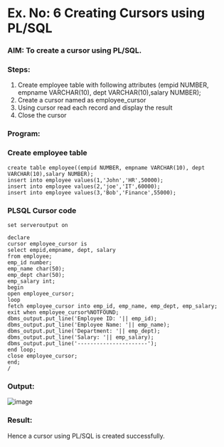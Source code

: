 
# Ex. No: 6 Creating Cursors using PL/SQL

### AIM: To create a cursor using PL/SQL.

### Steps:
1. Create employee table with following attributes (empid NUMBER, empname VARCHAR(10), dept VARCHAR(10),salary NUMBER);
2. Create a cursor named as employee_cursor
3. Using cursor read each record and display the result
4. Close the cursor

### Program:
### Create employee table
```
create table employee((empid NUMBER, empname VARCHAR(10), dept VARCHAR(10),salary NUMBER);
insert into employee values(1,'John','HR',50000);
insert into employee values(2,'joe','IT',60000);
insert into employee values(3,'Bob','Finance',55000);
```

### PLSQL Cursor code
```
set serveroutput on

declare 
cursor employee_cursor is
select empid,empname, dept, salary 
from employee;
emp_id number;
emp_name char(50);
emp_dept char(50);
emp_salary int;
begin 
open employee_cursor;
loop
fetch employee_cursor into emp_id, emp_name, emp_dept, emp_salary;
exit when employee_cursor%NOTFOUND;
dbms_output.put_line('Employee ID: '|| emp_id);
dbms_output.put_line('Employee Name: '|| emp_name);
dbms_output.put_line('Department: '|| emp_dept);
dbms_output.put_line('Salary: '|| emp_salary);
dbms_output.put_line('----------------------');
end loop;
close employee_cursor;
end;
/
```

### Output:

![image](https://github.com/Sujithra-dhayalan/Ex-no-6-Creating-Cursors-using-PL-SQL/assets/115523950/11e1d7b0-eb63-42ad-b491-9890ea4a7e08)


### Result:

Hence a cursor using PL/SQL is created successfully.
